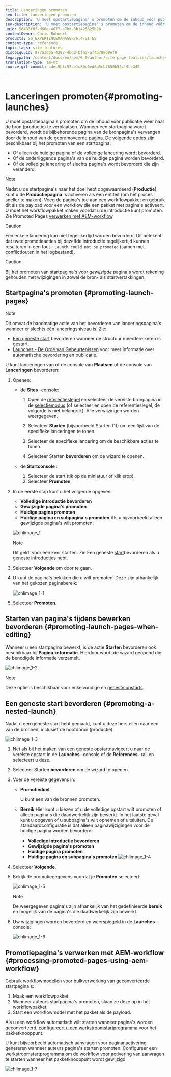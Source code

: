 ```yaml
---
title: Lanceringen promoten
seo-title: Lanceringen promoten
description: 'U moet opstartiepagina''s promoten om de inhoud vóór publicatie weer naar de bron (productie) te verplaatsen. '
seo-description: 'U moet opstartiepagina''s promoten om de inhoud vóór publicatie weer naar de bron (productie) te verplaatsen. '
uuid: 56483f8f-d66e-4677-a7bd-3b1425625b2b
contentOwner: Chris Bohnert
products: SG_EXPERIENCEMANAGER/6.4/SITES
content-type: reference
topic-tags: site-features
discoiquuid: 977a3dda-4292-4bd2-bfa5-af4d789d9ef9
legacypath: /content/docs/en/aem/6-0/author/site-page-features/launches
translation-type: tm+mt
source-git-commit: cdec5b3c57ce1c80c0ed6b5cb7650b52cf9bc340

---
```



# Lanceringen promoten{#promoting-launches}

U moet opstartiepagina&#39;s promoten om de inhoud vóór publicatie weer naar de bron (productie) te verplaatsen. Wanneer een startpagina wordt bevorderd, wordt de bijbehorende pagina van de bronpagina&#39;s vervangen door de inhoud van de gepromoveerde pagina. De volgende opties zijn beschikbaar bij het promoten van een startpagina:

* Of alleen de huidige pagina of de volledige lancering wordt bevorderd.
* Of de onderliggende pagina&#39;s van de huidige pagina worden bevorderd.
* Of de volledige lancering of slechts pagina&#39;s wordt bevorderd die zijn veranderd.

>[!NOTE]
>
>Nadat u de startpagina&#39;s naar het doel hebt opgewaardeerd (**Productie**), kunt u de **Productiepagina** &#39;s activeren als een entiteit (om het proces sneller te maken). Voeg de pagina&#39;s toe aan een workflowpakket en gebruik dit als de payload voor een workflow die een pakket met pagina&#39;s activeert. U moet het workflowpakket maken voordat u de introductie kunt promoten. Zie Promoted Pages [verwerken met AEM-workflow](#processing-promoted-pages-using-aem-workflow).

>[!CAUTION]
>
>Een enkele lancering kan niet tegelijkertijd worden bevorderd. Dit betekent dat twee promotieacties bij dezelfde introductie tegelijkertijd kunnen resulteren in een fout - `Launch could not be promoted` (samen met conflictfouten in het logbestand).

>[!CAUTION]
>
>Bij het promoten van startpagina&#39;s voor *gewijzigde* pagina&#39;s wordt rekening gehouden met wijzigingen in zowel de bron- als startvertakkingen.

## Startpagina&#39;s promoten {#promoting-launch-pages}

>[!NOTE]
>
>Dit omvat de handmatige actie van het bevorderen van lanceringspagina&#39;s wanneer er slechts één lanceringsniveau is. Zie:
>
>* [Een geneste start](#promoting-a-nested-launch) bevorderen wanneer de structuur meerdere keren is gestart.
>* [Launches - De Orde van Gebeurtenissen](/help/sites-authoring/launches.md#launches-the-order-of-events) voor meer informatie over automatische bevordering en publicatie.
>



U kunt lanceringen van of de console van **Plaatsen** of de console van **Lanceringen** bevorderen:

1. Openen:

   * de **Sites** -console:

      1. Open de [referentieslegel](/help/sites-authoring/author-environment-tools.md#references) en selecteer de vereiste bronpagina in de [selectiemodus](/help/sites-authoring/basic-handling.md) (of selecteer en open de referentieslegel, de volgorde is niet belangrijk). Alle verwijzingen worden weergegeven.

      1. Selecteer **Starten** (bijvoorbeeld Starten (1)) om een lijst van de specifieke lanceringen te tonen.
      1. Selecteer de specifieke lancering om de beschikbare acties te tonen.
      1. Selecteer Starten **bevorderen** om de wizard te openen.
   * de **Startconsole** :

      1. Selecteer de start (tik op de miniatuur of klik erop).
      1. Selecteer **Promoten**.


1. In de eerste stap kunt u het volgende opgeven:

   * **Volledige introductie bevorderen**
   * **Gewijzigde pagina&#39;s promoten**
   * **Huidige pagina promoten**
   * **Huidige pagina en subpagina&#39;s promoten**
   Als u bijvoorbeeld alleen gewijzigde pagina&#39;s wilt promoten:

   ![chlimage_1](assets/chlimage_1.png)

   >[!NOTE]
   >
   >Dit geldt voor één keer starten. Zie Een geneste [start](#promoting-a-nested-launch)bevorderen als u geneste introducties hebt.

1. Selecteer **Volgende** om door te gaan.
1. U kunt de pagina&#39;s bekijken die u wilt promoten. Deze zijn afhankelijk van het gekozen paginabereik:

   ![chlimage_1-1](assets/chlimage_1-1.png)

1. Selecteer **Promoten**.

## Starten van pagina&#39;s tijdens bewerken bevorderen {#promoting-launch-pages-when-editing}

Wanneer u een startpagina bewerkt, is de actie **Starten** bevorderen ook beschikbaar bij **Pagina-informatie**. Hierdoor wordt de wizard geopend die de benodigde informatie verzamelt.

![chlimage_1-2](assets/chlimage_1-2.png)

>[!NOTE]
>
>Deze optie is beschikbaar voor enkelvoudige en [geneste opstarts](#promoting-a-nested-launch).

## Een geneste start bevorderen {#promoting-a-nested-launch}

Nadat u een geneste start hebt gemaakt, kunt u deze herstellen naar een van de bronnen, inclusief de hoofdbron (productie).

![chlimage_1-3](assets/chlimage_1-3.png)

1. Net als bij het [maken van een geneste opstart](/help/sites-authoring/launches-creating.md#creating-a-nested-launch)navigeert u naar de vereiste opstart in de **Launches** -console of de **References** -rail en selecteert u deze.
1. Selecteer Starten **bevorderen** om de wizard te openen.

1. Voer de vereiste gegevens in:

   * **Promotiedoel**

      U kunt een van de bronnen promoten.

   * **Bereik** Hier kunt u kiezen of u de volledige opstart wilt promoten of alleen pagina&#39;s die daadwerkelijk zijn bewerkt. In het laatste geval kunt u opgeven of u subpagina&#39;s wilt opnemen of uitsluiten. De standaardconfiguratie is dat alleen paginawijzigingen voor de huidige pagina worden bevorderd:

      * **Volledige introductie bevorderen**
      * **Gewijzigde pagina&#39;s promoten**
      * **Huidige pagina promoten**
      * **Huidige pagina en subpagina&#39;s promoten**
   ![chlimage_1-4](assets/chlimage_1-4.png)

1. Selecteer **Volgende**.
1. Bekijk de promotiegegevens voordat je **Promoten** selecteert:

   ![chlimage_1-5](assets/chlimage_1-5.png)

   >[!NOTE]
   >
   >De weergegeven pagina&#39;s zijn afhankelijk van het gedefinieerde **bereik** en mogelijk van de pagina&#39;s die daadwerkelijk zijn bewerkt.

1. Uw wijzigingen worden bevorderd en weerspiegeld in de **Launches** -console:

   ![chlimage_1-6](assets/chlimage_1-6.png)

## Promotiepagina&#39;s verwerken met AEM-workflow {#processing-promoted-pages-using-aem-workflow}

Gebruik workflowmodellen voor bulkverwerking van geconverteerde startpagina&#39;s:

1. Maak een workflowpakket.
1. Wanneer auteurs startpagina&#39;s promoten, slaan ze deze op in het workflowpakket.
1. Start een workflowmodel met het pakket als de payload.

Als u een workflow automatisch wilt starten wanneer pagina&#39;s worden geconverteerd, [configureert u een werkstroomstartprogramma](/help/sites-administering/workflows-starting.md#workflows-launchers) voor het pakketknooppunt.

U kunt bijvoorbeeld automatisch aanvragen voor paginanactivering genereren wanneer auteurs pagina&#39;s starten promoten. Configureer een werkstroomstartprogramma om de workflow voor activering van aanvragen te starten wanneer het pakketknooppunt wordt gewijzigd.

![chlimage_1-7](assets/chlimage_1-7.png)

